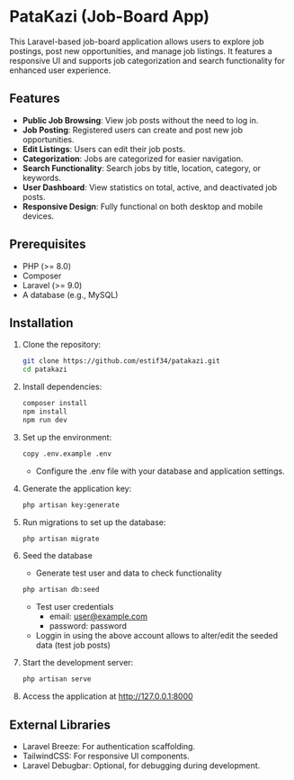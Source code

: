 # PataKazi (Job-Board App)

This Laravel-based job-board application allows users to explore job postings, post new opportunities, and manage job listings. It features a responsive UI and supports job categorization and search functionality for enhanced user experience.

## Features
- **Public Job Browsing**: View job posts without the need to log in.
- **Job Posting**: Registered users can create and post new job opportunities.
- **Edit Listings**: Users can edit their job posts.
- **Categorization**: Jobs are categorized for easier navigation.
- **Search Functionality**: Search jobs by title, location, category, or keywords.
- **User Dashboard**: View statistics on total, active, and deactivated job posts.
- **Responsive Design**: Fully functional on both desktop and mobile devices.

## Prerequisites
- PHP (>= 8.0)
- Composer
- Laravel (>= 9.0)
- A database (e.g., MySQL)

## Installation
1. Clone the repository:
   ```bash
   git clone https://github.com/estif34/patakazi.git
   cd patakazi
   ```
2. Install dependencies:
   ```bash
   composer install
   npm install
   npm run dev
   ```
3. Set up the environment:
   ```bash
   copy .env.example .env
   ```
   - Configure the .env file with your database and application settings.
4. Generate the application key:
   ```bash
   php artisan key:generate
   ```
5. Run migrations to set up the database:
   ```bash
   php artisan migrate
   ```
6. Seed the database
   - Generate test user and data to check functionality
   ```bash
   php artisan db:seed
   ```
   - Test user credentials 
      - email: user@example.com
      - password: password
   - Loggin in using the above account allows to alter/edit the seeded data (test job posts)
   
7. Start the development server:
   ```bash
   php artisan serve
   ```
8. Access the application at http://127.0.0.1:8000

## External Libraries
 - Laravel Breeze: For authentication scaffolding.
 - TailwindCSS: For responsive UI components.
 - Laravel Debugbar: Optional, for debugging during development.
   


   
   
